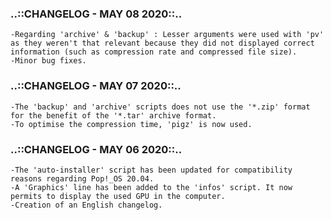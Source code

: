 ### ..::CHANGELOG - MAY  08 2020::..  
```
-Regarding 'archive' & 'backup' : Lesser arguments were used with 'pv' as they weren't that relevant because they did not displayed correct information (such as compression rate and compressed file size).
-Minor bug fixes.
```
### ..::CHANGELOG - MAY  07 2020::..
```
-The 'backup' and 'archive' scripts does not use the '*.zip' format for the benefit of the '*.tar' archive format.
-To optimise the compression time, 'pigz' is now used.
```
### ..::CHANGELOG - MAY  06 2020::..
```
-The 'auto-installer' script has been updated for compatibility reasons regarding Pop!_OS 20.04.
-A 'Graphics' line has been added to the 'infos' script. It now permits to display the used GPU in the computer.
-Creation of an English changelog.
```
